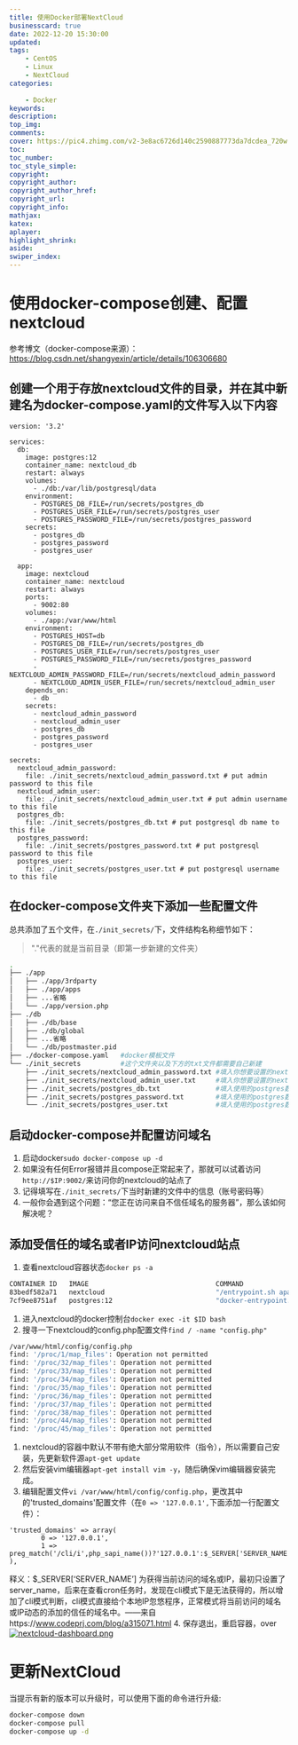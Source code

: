 ```yaml
---
title: 使用Docker部署NextCloud
businesscard: true
date: 2022-12-20 15:30:00
updated:
tags: 
    - CentOS
    - Linux
    - NextCloud
categories: 
    
    - Docker
keywords:
description:
top_img:
comments:
cover: https://pic4.zhimg.com/v2-3e8ac6726d140c2590887773da7dcdea_720w.jpg?source=172ae18b
toc:
toc_number:
toc_style_simple:
copyright:
copyright_author:
copyright_author_href:
copyright_url:
copyright_info:
mathjax:
katex:
aplayer:
highlight_shrink:
aside:
swiper_index:
---
```

# 使用docker-compose创建、配置nextcloud
参考博文（docker-compose来源）：https://blog.csdn.net/shangyexin/article/details/106306680
## 创建一个用于存放nextcloud文件的目录，并在其中新建名为docker-compose.yaml的文件写入以下内容
```vim
version: '3.2'

services:
  db:
    image: postgres:12
    container_name: nextcloud_db
    restart: always
    volumes:
      - ./db:/var/lib/postgresql/data
    environment:
      - POSTGRES_DB_FILE=/run/secrets/postgres_db
      - POSTGRES_USER_FILE=/run/secrets/postgres_user
      - POSTGRES_PASSWORD_FILE=/run/secrets/postgres_password
    secrets:
      - postgres_db
      - postgres_password
      - postgres_user

  app:
    image: nextcloud
    container_name: nextcloud
    restart: always
    ports:
      - 9002:80
    volumes:
      - ./app:/var/www/html
    environment:
      - POSTGRES_HOST=db
      - POSTGRES_DB_FILE=/run/secrets/postgres_db
      - POSTGRES_USER_FILE=/run/secrets/postgres_user
      - POSTGRES_PASSWORD_FILE=/run/secrets/postgres_password
      - NEXTCLOUD_ADMIN_PASSWORD_FILE=/run/secrets/nextcloud_admin_password
      - NEXTCLOUD_ADMIN_USER_FILE=/run/secrets/nextcloud_admin_user
    depends_on:
      - db
    secrets:
      - nextcloud_admin_password
      - nextcloud_admin_user
      - postgres_db
      - postgres_password
      - postgres_user

secrets:
  nextcloud_admin_password:
    file: ./init_secrets/nextcloud_admin_password.txt # put admin password to this file
  nextcloud_admin_user:
    file: ./init_secrets/nextcloud_admin_user.txt # put admin username to this file
  postgres_db:
    file: ./init_secrets/postgres_db.txt # put postgresql db name to this file
  postgres_password:
    file: ./init_secrets/postgres_password.txt # put postgresql password to this file
  postgres_user:
    file: ./init_secrets/postgres_user.txt # put postgresql username to this file
```
## 在docker-compose文件夹下添加一些配置文件
总共添加了五个文件，在`./init_secrets/`下，文件结构名称细节如下：
> "."代表的就是当前目录（即第一步新建的文件夹）
```bash
.
├── ./app
│   ├── ./app/3rdparty
│   ├── ./app/apps
│   ├── ...省略
│   └── ./app/version.php
├── ./db
│   ├── ./db/base
│   ├── ./db/global
│   ├── ...省略
│   └── ./db/postmaster.pid
├── ./docker-compose.yaml   #docker模板文件
└── ./init_secrets          #这个文件夹以及下方的txt文件都需要自己新建
    ├── ./init_secrets/nextcloud_admin_password.txt #填入你想要设置的nextcloud的管理员密码
    ├── ./init_secrets/nextcloud_admin_user.txt     #填入你想要设置的nextcloud的管理员账号
    ├── ./init_secrets/postgres_db.txt              #填入使用的postgres数据库的数据库名
    ├── ./init_secrets/postgres_password.txt        #填入使用的postgres数据库的数据库密码
    └── ./init_secrets/postgres_user.txt            #填入使用的postgres数据库的访问用户名
```
## 启动docker-compose并配置访问域名
1. 启动docker`sudo docker-compose up -d`
2. 如果没有任何Error报错并且compose正常起来了，那就可以试着访问`http://$IP:9002/`来访问你的nextcloud的站点了
3. 记得填写在`./init_secrets/`下当时新建的文件中的信息（账号密码等）
4. 一般你会遇到这个问题：“您正在访问来自不信任域名的服务器”，那么该如何解决呢？
## 添加受信任的域名或者IP访问nextcloud站点
1. 查看nextcloud容器状态`docker ps -a`
```bash
CONTAINER ID   IMAGE                                COMMAND                  CREATED        STATUS                  PORTS                                                           NAMES
83bedf582a71   nextcloud                            "/entrypoint.sh apac…"   5 hours ago    Up 4 hours              0.0.0.0:9002->80/tcp, :::9002->80/tcp                           nextcloud
7cf9ee8751af   postgres:12                          "docker-entrypoint.s…"   5 hours ago    Up 5 hours              5432/tcp                                                        nextcloud_db
```
1. 进入nextcloud的docker控制台`docker exec -it $ID bash`
2. 搜寻一下nextcloud的config.php配置文件`find / -name "config.php"`
```bash
/var/www/html/config/config.php
find: '/proc/1/map_files': Operation not permitted
find: '/proc/32/map_files': Operation not permitted
find: '/proc/33/map_files': Operation not permitted
find: '/proc/34/map_files': Operation not permitted
find: '/proc/35/map_files': Operation not permitted
find: '/proc/36/map_files': Operation not permitted
find: '/proc/37/map_files': Operation not permitted
find: '/proc/38/map_files': Operation not permitted
find: '/proc/44/map_files': Operation not permitted
find: '/proc/45/map_files': Operation not permitted
```
1. nextcloud的容器中默认不带有绝大部分常用软件（指令），所以需要自己安装，先更新软件源`apt-get update`
2. 然后安装vim编辑器`apt-get install vim -y`，随后确保vim编辑器安装完成。
3. 编辑配置文件`vi /var/www/html/config/config.php`，更改其中的'trusted_domains'配置文件（在`0 => '127.0.0.1',`下面添加一行配置文件）：
```vim
'trusted_domains' => array(
        0 => '127.0.0.1',
        1 => preg_match('/cli/i',php_sapi_name())?'127.0.0.1':$_SERVER['SERVER_NAME'],
),
```
释义：$_SERVER[‘SERVER_NAME’] 为获得当前访问的域名或IP，最初只设置了server_name，后来在查看cron任务时，发现在cli模式下是无法获得的，所以增加了cli模式判断，cli模式直接给个本地IP忽悠程序，正常模式将当前访问的域名或IP动态的添加的信任的域名中。——来自https://www.codeprj.com/blog/a315071.html
4. 保存退出，重启容器，over
[![nextcloud-dashboard.png](https://pic.horon.top/images/2022/12/20/nextcloud-dashboard.png)](https://pic.horon.top/image/V8n)
# 更新NextCloud
当提示有新的版本可以升级时，可以使用下面的命令进行升级:
```bash
docker-compose down
docker-compose pull
docker-compose up -d
```